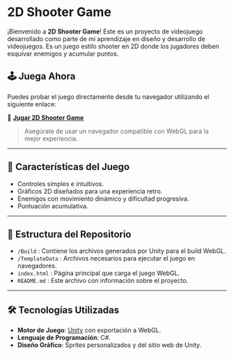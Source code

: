 # 2D Shooter Game

¡Bienvenido a **2D Shooter Game**! Este es un proyecto de videojuego desarrollado como parte de mi aprendizaje en diseño y desarrollo de videojuegos. Es un juego estilo shooter en 2D donde los jugadores deben esquivar enemigos y acumular puntos.

## 🕹️ Juega Ahora

Puedes probar el juego directamente desde tu navegador utilizando el siguiente enlace:

🔗 **[Jugar 2D Shooter Game](https://lucascastronuovo.github.io/Videojuego-2D-STRAX/)**

> Asegúrate de usar un navegador compatible con WebGL para la mejor experiencia.

---

## 🚀 Características del Juego

- Controles simples e intuitivos.
- Gráficos 2D diseñados para una experiencia retro.
- Enemigos con movimiento dinámico y dificultad progresiva.
- Puntuación acumulativa.

---

## 📂 Estructura del Repositorio

- `/Build` : Contiene los archivos generados por Unity para el build WebGL.
- `/TemplateData` : Archivos necesarios para ejecutar el juego en navegadores.
- `index.html` : Página principal que carga el juego WebGL.
- `README.md` : Este archivo con información sobre el proyecto.

---

## 🛠️ Tecnologías Utilizadas

- **Motor de Juego**: [Unity](https://unity.com/) con exportación a WebGL.
- **Lenguaje de Programación**: C#.
- **Diseño Gráfico**: Sprites personalizados y del sitio web de Unity.




